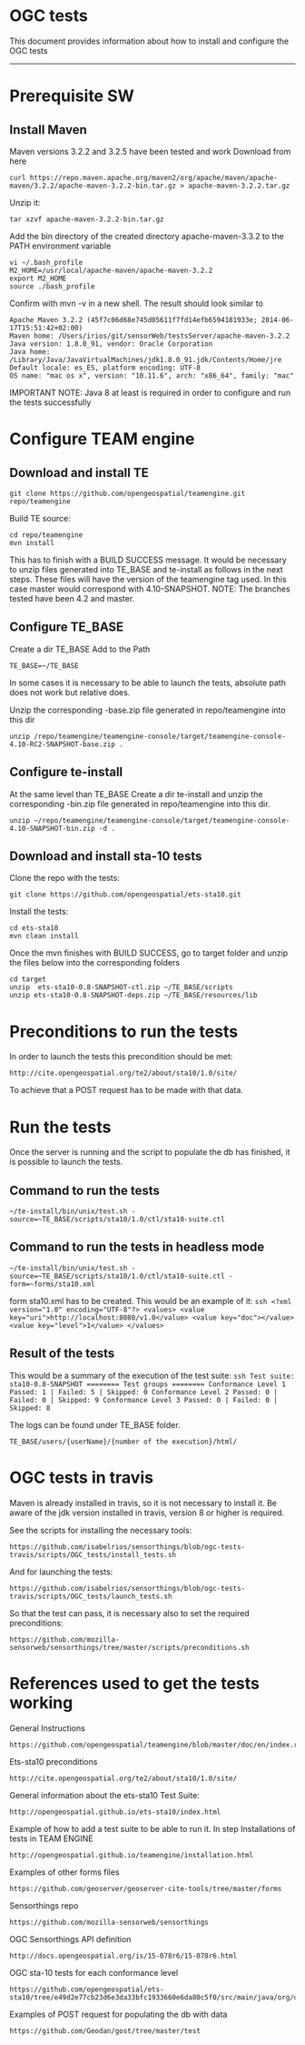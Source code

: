 # OGC tests

This document provides information about how to install and configure the OGC tests

---

# Prerequisite SW

## Install Maven

Maven versions 3.2.2 and 3.2.5 have been tested and work
Download from here
```ssh
curl https://repo.maven.apache.org/maven2/org/apache/maven/apache-maven/3.2.2/apache-maven-3.2.2-bin.tar.gz > apache-maven-3.2.2.tar.gz
```

Unzip it:
```ssh
tar xzvf apache-maven-3.2.2-bin.tar.gz
```

Add the bin directory of the created directory apache-maven-3.3.2 to the PATH environment variable
```ssh
vi ~/.bash_profile
M2_HOME=/usr/local/apache-maven/apache-maven-3.2.2
export M2_HOME
source ./bash_profile
```

Confirm with mvn -v in a new shell. The result should look similar to
```ssh
Apache Maven 3.2.2 (45f7c06d68e745d05611f7fd14efb6594181933e; 2014-06-17T15:51:42+02:00)
Maven home: /Users/irios/git/sensorWeb/testsServer/apache-maven-3.2.2
Java version: 1.8.0_91, vendor: Oracle Corporation
Java home: /Library/Java/JavaVirtualMachines/jdk1.8.0_91.jdk/Contents/Home/jre
Default locale: es_ES, platform encoding: UTF-8
OS name: "mac os x", version: "10.11.6", arch: "x86_64", family: "mac"
```
IMPORTANT NOTE: Java 8 at least is required in order to configure and run the tests successfully

# Configure TEAM engine

## Download and install TE
```ssh
git clone https://github.com/opengeospatial/teamengine.git repo/teamengine
```

Build TE source:
```ssh
cd repo/teamengine
mvn install
```

This has to finish with a BUILD SUCCESS message. 
It would be necessary to unzip files generated into TE_BASE and te-install as follows in the next steps. These files will have the version of the teamengine tag used. In this case master would correspond with 4.10-SNAPSHOT.
NOTE: The branches tested have been 4.2 and master.

## Configure TE_BASE
Create a dir TE_BASE
Add to the Path
```ssh
TE_BASE=~/TE_BASE
```

In some cases it is necessary to be able to launch the tests, absolute path does not work but relative does.

Unzip the corresponding -base.zip file generated in repo/teamengine into this dir
```ssh
unzip /repo/teamengine/teamengine-console/target/teamengine-console-4.10-RC2-SNAPSHOT-base.zip .
```

## Configure te-install
At the same level than TE_BASE
Create a dir te-install and unzip the corresponding -bin.zip file generated in repo/teamengine into this dir.
```ssh
unzip ~/repo/teamengine/teamengine-console/target/teamengine-console-4.10-SNAPSHOT-bin.zip -d .
```

## Download and install sta-10 tests
Clone the repo with the tests:
```ssh
git clone https://github.com/opengeospatial/ets-sta10.git
```
Install the tests:
```ssh
cd ets-sta10
mvn clean install
```

Once the mvn finishes with BUILD SUCCESS, go to target folder and unzip the files below into the corresponding folders
```ssh
cd target
unzip  ets-sta10-0.8-SNAPSHOT-ctl.zip ~/TE_BASE/scripts
unzip ets-sta10-0.8-SNAPSHOT-deps.zip ~/TE_BASE/resources/lib
```
# Preconditions to run the tests

In order to launch the tests this precondition should be met:
```ssh
http://cite.opengeospatial.org/te2/about/sta10/1.0/site/
```
To achieve that a POST request has to be made with that data.

# Run the tests
Once the server is running and the script to populate the db has finished, it is possible to launch the tests.

## Command to run the tests
```ssh
~/te-install/bin/unix/test.sh -source=~TE_BASE/scripts/sta10/1.0/ctl/sta10-suite.ctl
```

## Command to run the tests in headless mode
```ssh
~/te-install/bin/unix/test.sh -source=~TE_BASE/scripts/sta10/1.0/ctl/sta10-suite.ctl -form=~forms/sta10.xml
```
form sta10.xml has to be created. This would be an example of it:
    ```ssh
    <?xml version="1.0" encoding="UTF-8"?>
    <values>
        <value key="uri">http://localhost:8080/v1.0</value>
        <value key="doc"></value>
        <value key="level">1</value>
    </values>
    ```

## Result of the tests
This would be a summary of the execution of the test suite:
    ```ssh
    Test suite: sta10-0.8-SNAPSHOT
          ======== Test groups ========
          Conformance Level 1
              Passed: 1 | Failed: 5 | Skipped: 0
          Conformance Level 2
              Passed: 0 | Failed: 0 | Skipped: 9
          Conformance Level 3
              Passed: 0 | Failed: 0 | Skipped: 8
    ```

The logs can be found under TE_BASE folder.
```ssh
TE_BASE/users/{userName}/{number of the execution}/html/
```
# OGC tests in travis

Maven is already installed in travis, so it is not necessary to install it.
Be aware of the jdk version installed in travis, version 8 or higher is required.

See the scripts for installing the necessary tools:
```ssh
https://github.com/isabelrios/sensorthings/blob/ogc-tests-travis/scripts/OGC_tests/install_tests.sh
```
And for launching the tests:
```ssh
https://github.com/isabelrios/sensorthings/blob/ogc-tests-travis/scripts/OGC_tests/launch_tests.sh
```
So that the test can pass, it is necessary also to set the required preconditions:
```ssh
https://github.com/mozilla-sensorweb/sensorthings/tree/master/scripts/preconditions.sh
```

# References used to get the tests working

General Instructions
```ssh
https://github.com/opengeospatial/teamengine/blob/master/doc/en/index.rst
```
Ets-sta10 preconditions
```ssh
http://cite.opengeospatial.org/te2/about/sta10/1.0/site/
```
General information about the ets-sta10 Test Suite:
```ssh
http://opengeospatial.github.io/ets-sta10/index.html
```
Example of how to add a test suite to be able to run it.
In step Installations of tests in TEAM ENGINE
```ssh
http://opengeospatial.github.io/teamengine/installation.html
```
Examples of other forms files
```ssh
https://github.com/geoserver/geoserver-cite-tools/tree/master/forms
```
Sensorthings repo
```ssh
https://github.com/mozilla-sensorweb/sensorthings
```
OGC Sensorthings API definition
```ssh
http://docs.opengeospatial.org/is/15-078r6/15-078r6.html
```
OGC sta-10 tests for each conformance level
```ssh
https://github.com/opengeospatial/ets-sta10/tree/e49d2e77cb23d6e3da33bfc1933660e6da80c5f0/src/main/java/org/opengis/cite/sta10
```
Examples of POST request for populating the db with data
```ssh
https://github.com/Geodan/gost/tree/master/test
```